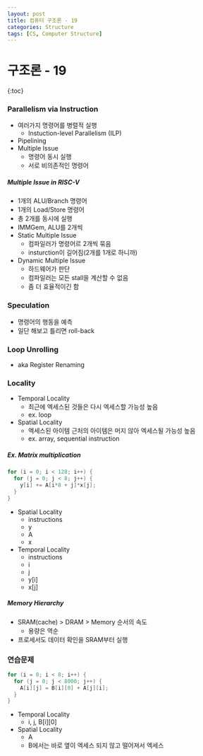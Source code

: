 ```yaml
---
layout: post
title: 컴퓨터 구조론 - 19
categories: Structure
tags: [CS, Computer Structure]
---
```


# 구조론 - 19

{:toc}

### Parallelism via Instruction

- 여러가지 명령어를 병렬적 실행
  - Instuction-level Parallelism (ILP)
- Pipelining
- Multiple Issue
  - 명령어 동시 실행
  - 서로 비의존적인 명령어

##### Multiple Issue in RISC-V

- 1개의 ALU/Branch 명령어
- 1개의 Load/Store 명령어
- 총 2개를 동시에 실행
- IMMGem, ALU를 2개씩
- Static Multiple Issue
  - 컴파일러가 명령어르 2개씩 묶음
  - insturction이 길어짐(2개를 1개로 하니까)
- Dynamic Multiple Issue
  - 하드웨어가 판단
  - 컴파일러는 모든 stall을 계산할 수 없음
  - 좀 더 효율적이긴 함

### Speculation

- 명령어의 행동을 예측
- 일단 해보고 틀리면 roll-back

### Loop Unrolling

- aka Register Renaming

### Locality

- Temporal Locality
  - 최근에 엑세스된 것들은 다시 엑세스할 가능성 높음
  - ex. loop
- Spatial Locality
  - 엑세스된 아이템 근처의 아이템은 머지 않아 엑세스될 가능성 높음
  - ex. array, sequential instruction

##### Ex. Matrix multiplication

```c++
for (i = 0; i < 128; i++) {
  for (j = 0; j < 8; j++) {
    y[i] += A[i*8 + j]*x[j];
  }
}
```

- Spatial Locality
  - instructions
  - y
  - A
  - x
- Temporal Locality
  - instructions
  - i
  - j
  - y[i]
  - x[j]

##### Memory Hierarchy

- SRAM(cache) > DRAM > Memory 순서의 속도
  - 용량은 역순
- 프로세서도 데이터 확인을 SRAM부터 실행

### 연습문제

```c++
for (i = 0; i < 8; i++) {
  for (j = 0; j < 8000; j++) {
    A[i][j] = B[i][0] + A[j][i];
  }
}
```

- Temporal Locality
  - i, j, B[i][0]
- Spatial Locality
  - A
  - B에서는 바로 옆이 엑세스 되지 않고 떨어져서 엑세스
